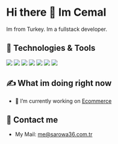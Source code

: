 # Hi there 👋 Im Cemal
Im from Turkey. Im a fullstack developer.
## 🔧 Technologies & Tools
![](https://img.shields.io/badge/OS-Windows-informational?style=flat&logo=windows&logoColor=white&color=2bbc8a)
![](https://img.shields.io/badge/Editor-Vs.Code-informational?style=flat&logo=visualstudiocode&logoColor=white&color=2bbc8a)
![](https://img.shields.io/badge/Editor-Visual%20Studio-informational?style=flat&logo=visualstudio&logoColor=white&color=2bbc8a)
![](https://img.shields.io/badge/Code-Asp.Net%20Core-informational?style=flat&logo=.net&logoColor=white&color=2bbc8a)
![](https://img.shields.io/badge/Code-JavaScript-informational?style=flat&logo=javascript&logoColor=white&color=2bbc8a)
![](https://img.shields.io/badge/Code-Vue-informational?style=flat&logo=vue.js&logoColor=white&color=2bbc8a)
![](https://img.shields.io/badge/SQL-MSSQL-informational?style=flat&logo=microsoftsqlserver&logoColor=white&color=2bbc8a)

## &#x270d; What im doing right now
- 🔭 I’m currently working on [Ecommerce](https://github.com/sarowa36/Ecommerce)

## 📧 Contact me
- My Mail: me@sarowa36.com.tr

<!--
**sarowa36/sarowa36** is a ✨ _special_ ✨ repository because its `README.md` (this file) appears on your GitHub profile.

Here are some ideas to get you started:

- 🔭 I’m currently working on ...
- 🌱 I’m currently learning ...
- 👯 I’m looking to collaborate on ...
- 🤔 I’m looking for help with ...
- 💬 Ask me about ...
- 📫 How to reach me: ...
- 😄 Pronouns: ...
- ⚡ Fun fact: ...
-->
